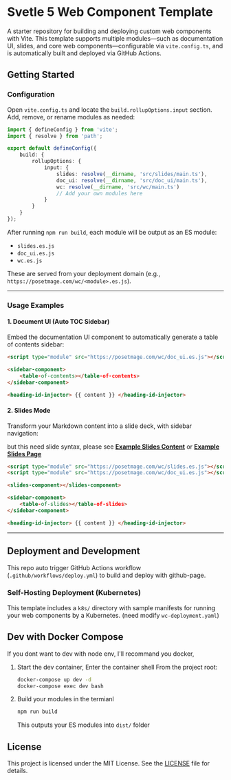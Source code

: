 # Svetle 5 Web Component Template

A starter repository for building and deploying custom web components with Vite. This template supports multiple modules—such as documentation UI, slides, and core web components—configurable via `vite.config.ts`, and is automatically built and deployed via GitHub Actions.

## Getting Started

### Configuration

Open `vite.config.ts` and locate the `build.rollupOptions.input` section. Add, remove, or rename modules as needed:

```ts
import { defineConfig } from 'vite';
import { resolve } from 'path';

export default defineConfig({
	build: {
		rollupOptions: {
			input: {
				slides: resolve(__dirname, 'src/slides/main.ts'),
				doc_ui: resolve(__dirname, 'src/doc_ui/main.ts'),
				wc: resolve(__dirname, 'src/wc/main.ts')
				// Add your own modules here
			}
		}
	}
});
```

After running `npm run build`, each module will be output as an ES module:

- `slides.es.js`
- `doc_ui.es.js`
- `wc.es.js`

These are served from your deployment domain (e.g., `https://posetmage.com/wc/<module>.es.js`).

---

### Usage Examples

#### 1. Document UI (Auto TOC Sidebar)

Embed the documentation UI component to automatically generate a table of contents sidebar:

```html
<script type="module" src="https://posetmage.com/wc/doc_ui.es.js"></script>

<sidebar-component>
	<table-of-contents></table-of-contents>
</sidebar-component>

<heading-id-injector> {{ content }} </heading-id-injector>
```

#### 2. Slides Mode

Transform your Markdown content into a slide deck, with sidebar navigation:

but this need slide syntax, please see **[Example Slides Content](https://raw.githubusercontent.com/HomunMage/Content/main/Slides/2025/JSDC/index.md)** or **[Example Slides Page](https://homun.posetmage.com/Content/Slides/2025/JSDC/)**

```html
<script type="module" src="https://posetmage.com/wc/slides.es.js"></script>
<script type="module" src="https://posetmage.com/wc/doc_ui.es.js"></script>

<slides-component></slides-component>

<sidebar-component>
	<table-of-slides></table-of-slides>
</sidebar-component>

<heading-id-injector> {{ content }} </heading-id-injector>
```

---

## Deployment and Development

This repo auto trigger GitHub Actions workflow (`.github/workflows/deploy.yml`) to build and deploy with github-page.

### Self-Hosting Deployment (Kubernetes)

This template includes a `k8s/` directory with sample manifests for running your web components by a Kubernetes.
(need modify `wc-deployment.yaml`)

## Dev with Docker Compose

If you dont want to dev with node env, I'll recommand you docker,

1. Start the dev container, Enter the container shell
   From the project root:

   ```bash
   docker-compose up dev -d
   docker-compose exec dev bash
   ```

2. Build your modules
   in the termianl

   ```bash
   npm run build
   ```

   This outputs your ES modules into `dist/` folder

## License

This project is licensed under the MIT License. See the [LICENSE](LICENSE) file for details.
